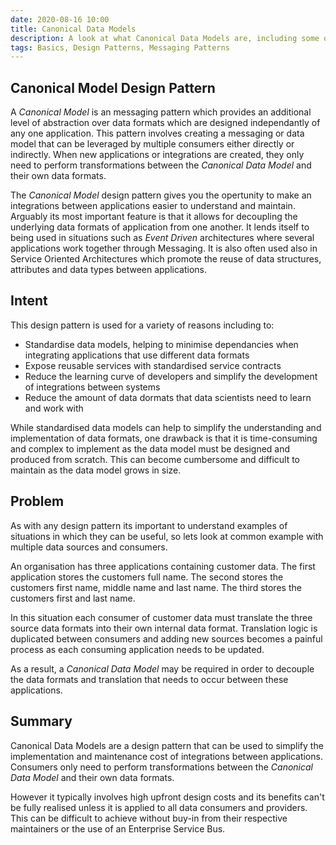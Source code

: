 ```yaml
---
date: 2020-08-16 10:00
title: Canonical Data Models
description: A look at what Canonical Data Models are, including some of their features and examples of situations in which they can be useful.
tags: Basics, Design Patterns, Messaging Patterns
---
```


## Canonical Model Design Pattern
A *Canonical Model* is an messaging pattern which provides an additional level of abstraction over data formats which are designed independantly of any one application. This pattern involves creating a messaging or data model that can be leveraged by multiple consumers either directly or indirectly. When new applications or integrations are created, they only need to perform transformations between the *Canonical Data Model* and their own data formats.

The *Canonical Model* design pattern gives you the opertunity to make an integrations between applications easier to understand and maintain. Arguably its most important feature is that it allows for decoupling the underlying data formats of application from one another. It lends itself to being used in situations such as *Event Driven* architectures where several applications work together through Messaging. It is also often used also in Service Oriented Architectures which promote the reuse of data structures, attributes and data types between applications.

## Intent
This design pattern is used for a variety of reasons including to:

* Standardise data models, helping to minimise dependancies when integrating applications that use different data formats
* Expose reusable services with standardised service contracts
* Reduce the learning curve of developers and simplify the development of integrations between systems
* Reduce the amount of data dormats that data scientists need to learn and work with

While standardised data models can help to simplify the understanding and implementation of data formats, one drawback is that it is time-consuming and complex to implement as the data model must be designed and produced from scratch. This can  become cumbersome and difficult to maintain as the data model grows in size.

## Problem
As with any design pattern its important to understand examples of situations in which they can be useful, so lets look at common example with multiple data sources and consumers.

An organisation has three applications containing customer data. The first application stores the customers full name. The second stores the customers first name, middle name and last name. The third stores the customers first and last name. 

In this situation each consumer of customer data must translate the three source data formats into their own internal data format. Translation logic is duplicated between consumers and adding new sources becomes a painful process as each consuming application needs to be updated.

As a result, a *Canonical Data Model* may be required in order to decouple the data formats and translation that needs to occur between these applications.

## Summary
Canonical Data Models are a design pattern that can be used to simplify the implementation and maintenance cost of integrations between applications. Consumers only need to perform transformations between the *Canonical Data Model* and their own data formats.

However it typically involves high upfront design costs and its benefits can't be fully realised unless it is applied to all data consumers and providers. This can be difficult to achieve without buy-in from their respective maintainers or the use of an Enterprise Service Bus.